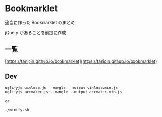 # Bookmarklet

適当に作った Bookmarklet のまとめ

jQuery があることを前提に作成

## 一覧

[https://tanjoin.github.io/bookmarklet](https://tanjoin.github.io/bookmarklet)

## Dev

```
uglifyjs winlose.js --mangle --output winlose.min.js
uglifyjs accmaker.js --mangle --output accmaker.min.js
```

or

```
./minify.sh
```
